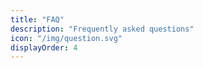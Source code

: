 ```yaml
---
title: "FAQ"
description: "Frequently asked questions"
icon: "/img/question.svg"
displayOrder: 4
---
```


